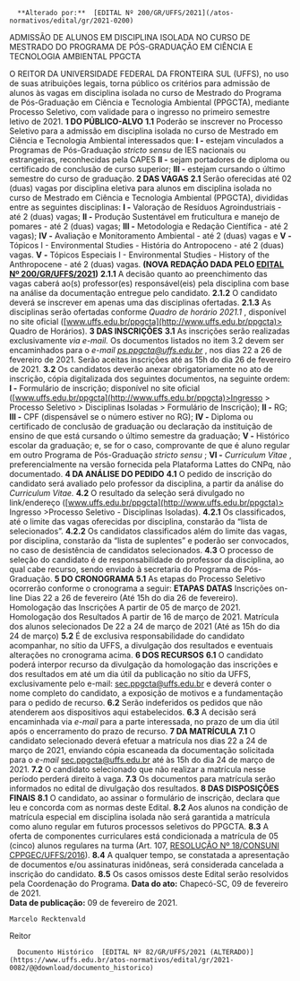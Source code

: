       **Alterado por:**  [EDITAL Nº 200/GR/UFFS/2021](/atos-normativos/edital/gr/2021-0200) 

   ADMISSÃO DE ALUNOS EM DISCIPLINA ISOLADA NO CURSO DE MESTRADO DO PROGRAMA DE PÓS-GRADUAÇÃO EM CIÊNCIA E TECNOLOGIA AMBIENTAL PPGCTA  

 O REITOR DA UNIVERSIDADE FEDERAL DA FRONTEIRA SUL (UFFS), no uso de suas atribuições legais, torna público os critérios para admissão de alunos às vagas em disciplina isolada no curso de Mestrado do Programa de Pós-Graduação em Ciência e Tecnologia Ambiental (PPGCTA), mediante Processo Seletivo, com validade para o ingresso no primeiro semestre letivo de 2021.  **1 DO PÚBLICO-ALVO** **1.1**  Poderão se inscrever no Processo Seletivo para a admissão em disciplina isolada no curso de Mestrado em Ciência e Tecnologia Ambiental interessados que: **I -**  estejam vinculados a Programas de Pós-Graduação *stricto sensu*  de IES nacionais ou estrangeiras, reconhecidas pela CAPES **II -**  sejam portadores de diploma ou certificado de conclusão de curso superior; **III -**  estejam cursando o último semestre do curso de graduação.  **2 DAS VAGAS** **2.1**  Serão oferecidas até 02 (duas) vagas por disciplina eletiva para alunos em disciplina isolada no curso de Mestrado em Ciência e Tecnologia Ambiental (PPGCTA), divididas entre as seguintes disciplinas: **I -**  Valoração de Resíduos Agroindustriais - até 2 (duas) vagas; **II -**  Produção Sustentável em fruticultura e manejo de pomares - até 2 (duas) vagas; **III -**  Metodologia e Redação Científica - até 2 vagas); **IV -**  Avaliação e Monitoramento Ambiental - até 2 (duas) vagas e **V -**  Tópicos I - Environmental Studies - História do Antropoceno - até 2 (duas) vagas. **V** **-** Tópicos Especiais I - Environmental Studies - History of the Anthropocene - até 2 (duas) vagas. **(NOVA REDAÇÃO DADA PELO [EDITAL Nº 200/GR/UFFS/2021](https://www.uffs.edu.br/atos-normativos/edital/gr/2021-0200))** **2.1.1**  A decisão quanto ao preenchimento das vagas caberá ao(s) professor(es) responsável(eis) pela disciplina com base na análise da documentação entregue pelo candidato. **2.1.2**  O candidato deverá se inscrever em apenas uma das disciplinas ofertadas. **2.1.3**  As disciplinas serão ofertadas conforme *Quadro de horário 2021.1* , disponível no site oficial ([www.uffs.edu.br/ppgcta](http://www.uffs.edu.br/ppgcta)> Quadro de Horários).  **3 DAS INSCRIÇÕES** **3.1**  As inscrições serão realizadas exclusivamente *via e-mail.*  Os documentos listados no item 3.2 devem ser encaminhados para o *e-mail ps.ppgcta@uffs.edu.br* , nos dias 22 a 26 de fevereiro de 2021. Serão aceitas inscrições até as 15h do dia 26 de fevereiro de 2021. **3.2**  Os candidatos deverão anexar obrigatoriamente no ato de inscrição, cópia digitalizada dos seguintes documentos, na seguinte ordem: **I -**  Formulário de inscrição; disponível no site oficial ([www.uffs.edu.br/ppgcta](http://www.uffs.edu.br/ppgcta)>Ingresso > Processo Seletivo > Disciplinas Isoladas > Formulário de Inscrição); **II -**  RG; **III -**  CPF (dispensável se o número estiver no RG); **IV -**  Diploma ou certificado de conclusão de graduação ou declaração da instituição de ensino de que está cursando o último semestre da graduação; **V -**  Histórico escolar da graduação; e, se for o caso, comprovante de que é aluno regular em outro Programa de Pós-Graduação *stricto sensu* ; **VI -**  *Curriculum Vitae* , preferencialmente na versão fornecida pela Plataforma Lattes do CNPq, não documentado.  **4 DA ANÁLISE DO PEDIDO** **4.1**  O pedido de inscrição do candidato será avaliado pelo professor da disciplina, a partir da análise do *Curriculum Vitae.* **4.2**  O resultado da seleção será divulgado no link/endereço ([www.uffs.edu.br/ppgcta](http://www.uffs.edu.br/ppgcta)> Ingresso >Processo Seletivo - Disciplinas Isoladas). **4.2.1**  Os classificados, até o limite das vagas oferecidas por disciplina, constarão da “lista de selecionados”. **4.2.2**  Os candidatos classificados além do limite das vagas, por disciplina, constarão da “lista de suplentes” e poderão ser convocados, no caso de desistência de candidatos selecionados. **4.3**  O processo de seleção do candidato é de responsabilidade do professor da disciplina, ao qual cabe recurso, sendo enviado à secretaria do Programa de Pós-Graduação.  **5 DO CRONOGRAMA** **5.1**  As etapas do Processo Seletivo ocorrerão conforme o cronograma a seguir:     **ETAPAS**   **DATAS**     Inscrições on-line   Dias 22 a 26 de fevereiro (Até 15h do dia 26 de fevereiro).    Homologação das Inscrições  A partir de 05 de março de 2021.     Homologação dos Resultados   A partir de 16 de março de 2021.     Matrícula dos alunos selecionados   De 22 a 24 de março de 2021 (Até as 15h do dia 24 de março)     **5.2**  É de exclusiva responsabilidade do candidato acompanhar, no sítio da UFFS, a divulgação dos resultados e eventuais alterações no cronograma acima.  **6 DOS RECURSOS** **6.1**  O candidato poderá interpor recurso da divulgação da homologação das inscrições e dos resultados em até um dia útil da publicação no sítio da UFFS, exclusivamente pelo e-mail: sec.ppgcta@uffs.edu.br e deverá conter o nome completo do candidato, a exposição de motivos e a fundamentação para o pedido de recurso. **6.2**  Serão indeferidos os pedidos que não atenderem aos dispositivos aqui estabelecidos. **6.3**  A decisão será encaminhada via *e-mail* para a parte interessada, no prazo de um dia útil após o encerramento do prazo de recurso.  **7 DA MATRÍCULA** **7.1**  O candidato selecionado deverá efetuar a matrícula nos dias 22 a 24 de março de 2021, enviando cópia escaneada da documentação solicitada para o *e-mail*  sec.ppgcta@uffs.edu.br até às 15h do dia 24 de março de 2021. **7.2**  O candidato selecionado que não realizar a matrícula nesse período perderá direito à vaga. **7.3**  Os documentos para matrícula serão informados no edital de divulgação dos resultados.  **8 DAS DISPOSIÇÕES FINAIS** **8.1**  O candidato, ao assinar o formulário de inscrição, declara que leu e concorda com as normas deste Edital. **8.2**  Aos alunos na condição de matrícula especial em disciplina isolada não será garantida a matrícula como aluno regular em futuros processos seletivos do PPGCTA. **8.3**  A oferta de componentes curriculares está condicionada a matrícula de 05 (cinco) alunos regulares na turma (Art. 107, [RESOLUÇÃO Nº 18/CONSUNI CPPGEC/UFFS/2016](https://www.uffs.edu.br/atos-normativos/resolucao/consunicppgec/2016-0018)). **8.4**  A qualquer tempo, se constatada a apresentação de documentos e/ou assinaturas inidôneas, será considerada cancelada a inscrição do candidato. **8.5**  Os casos omissos deste Edital serão resolvidos pela Coordenação do Programa.        **Data do ato:** Chapecó-SC, 09 de fevereiro de 2021.   
 **Data de publicação:**  09 de fevereiro de 2021. 

    Marcelo Recktenvald   
 Reitor 

      Documento Histórico  [EDITAL Nº 82/GR/UFFS/2021 (ALTERADO)](https://www.uffs.edu.br/atos-normativos/edital/gr/2021-0082/@@download/documento_historico)     
      